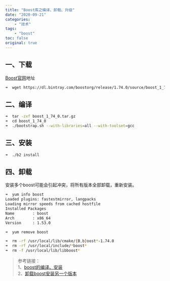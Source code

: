 ```yaml
---
title: "Boost库之编译、卸载、升级"
date: "2020-09-21"
categories:
    - "技术"
tags:
    - "boost"
toc: false
original: true
---
```


## 一、下载

[Boost官网](https://www.boost.org/)地址

``` zsh
➜  wget https://dl.bintray.com/boostorg/release/1.74.0/source/boost_1_74_0.tar.gz
```

## 二、编译

``` zsh
➜  tar -zxf boost_1_74_0.tar.gz
➜  cd boost_1_74_0
➜  ./bootstrap.sh --with-libraries=all --with-toolset=gcc
```

## 三、安装

``` zsh
➜  ./b2 install
```

## 四、卸载

安装多个boost可能会引起冲突，将所有版本全部卸载，重新安装。

``` zsh
➜  yum info boost
Loaded plugins: fastestmirror, langpacks
Loading mirror speeds from cached hostfile
Installed Packages
Name        : boost
Arch        : x86_64
Version     : 1.53.0

➜  yum remove boost

➜  rm -rf /usr/local/lib/cmake/{B,b}oost*-1.74.0
➜  rm -rf /usr/local/include/*boost*
➜  rm -f /usr/local/lib/libboost*
```

> 参考链接：  
> 1、[boost的编译、安装](https://www.cnblogs.com/smallredness/p/9245127.html)  
> 2、[卸载boost安装另一个版本](https://www.thinbug.com/q/8430332)  
>